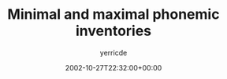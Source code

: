 ---
title: 'Minimal and maximal phonemic inventories'
posts: 9
hash: 't56'
author: 'yerricde'
date: 2002-10-27T22:32:00+00:00
sources:
  - http://forums.tokipona.org/viewtopic.php%3Ft=56.html
---